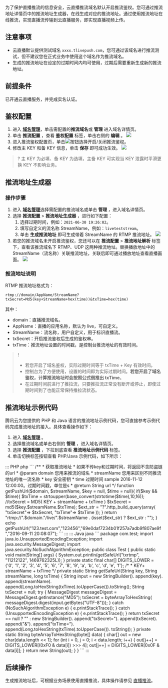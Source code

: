 为了保护直播推流的信息安全，云直播推流域名默认开启推流鉴权。您可通过推流地址详情页中的推流地址生成器，在线生成对应的推流地址。通过使用推流地址在线推流，实现直播流传输到云直播服务，即实现直播视频上传。

## 注意事项

- 云直播默认提供测试域名 `xxxx.tlivepush.com`，您可通过该域名进行推流测试，但不建议您在正式业务中使用这个域名作为推流域名。 
- 生成的推流地址在设定的过期时间内均可使用，过期后需要重新生成新的推流地址。

## 前提条件

已开通云直播服务，并完成实名认证。

## 鉴权配置
1.  进入 [**域名管理**](https://console.cloud.tencent.com/live/domainmanage)，单击需配置的**推流域名**或 **管理** 进入域名详情页。 
2.  单击 **推流配置** ，查看 **鉴权配置** 标签，单击右侧的 **编辑** 。
   ![](https://main.qcloudimg.com/raw/4c60339c904698fa7d17c15ae35c664c.png)
3.  进入推流鉴权配置页，单击![](https://main.qcloudimg.com/raw/5637a9d55de965fa5d35725a955f4c00.png)按钮选择开启/关闭推流鉴权。
4. 修改主 KEY 和备 KEY 信息，单击 **保存** 即可成功生效。
![](https://main.qcloudimg.com/raw/7b1e51db264a38aabe5ca96a7893de5a.png)
>? 主 KEY 为必填、备 KEY 为选填，主备 KEY 可实现当 KEY 泄露时平滑更换 KEY 不影响业务。

## 推流地址生成器

### 操作步骤
1. 进入 [**域名管理**](https://console.cloud.tencent.com/live/domainmanage)选择需配置的推流域名或单击 **管理** ，进入域名详情页。
2. 选择 **推流配置** > **推流地址生成器** ，进行如下配置：
   1. 选择过期时间，例如：`2021-06-30 19:26:02`。
   2. 填写自定义的流名称 StreamName，例如：`liveteststream`。
   3. 单击 **生成推流地址** 即可生成带着 StreamName 的 RTMP 推流地址。
![](https://main.qcloudimg.com/raw/64efa018eef906b40cce17b13d79b395.png)
3. 若您的推流域名未开启推流鉴权，您还可以在 **推流配置** > **推流地址解析** 标签下，查看该推流域名下 RTMP、UDP 这两种推流地址。替换播放地址中的 StreamName（流名称）关联推流地址，关联后即可通过播放地址查看直播画面。 
![](https://main.qcloudimg.com/raw/1b7631c28f1f6ce590aca26be07b28df.png)



### 推流地址说明

RTMP 推流地址格式为：
```
rtmp://domain/AppName/StreamName?txSecret=Md5(key+StreamName+hex(time))&txTime=hex(time)
```
其中：
- domain：直播推流域名。
- AppName：直播的应用名称，默认为 live，可自定义。
- StreamName：流名称，用户自定义，用于标识直播流。
- txSecret：开启推流鉴权后生成的鉴权串。
- txTime：推流地址设置的时间戳，是控制台推流地址的有效时间。

>!
>- 若您开启了域名鉴权，实际过期时间等于 txTime + Key 有效时间。
>- 控制台为了方便使用，设置的时间即为实际过期时间。**若您开启了域名鉴权，计算推流地址时会按照公式倒推出 txTime**。
>- 在过期时间前进行了推拉流，只要推拉流正常没有断开或停止，即使过期时间到了也能正常保持推拉流状态。



## 推流地址示例代码

腾讯云为您提供的 PHP 和 Java 语言的推流地址示例代码，您可直接参考示例代码完成推流地址的接入。具体查看操作如下：

1. 进入 **[域名管理](https://console.cloud.tencent.com/live/domainmanage)** 。
2. 选择推流域名或单击右侧的 **管理** ，进入域名详情页。
3. 选择 **推流配置** ，下拉到底查看 **推流地址示例代码** 标签。
4. 单击切换标签按钮查看 PHP/Java 示例代码，如下所示：
<dx-codeblock>
::: PHP php
```
/**
    * 获取推流地址
    * 如果不传key和过期时间，将返回不含防盗链的url
    * @param domain 您用来推流的域名
    *        streamName 您用来区别不同推流地址的唯一流名称
    *        key 安全密钥
    *        time 过期时间 sample 2016-11-12 12:00:00。过期时间戳，单位是s
    * @return String url
*/
function getPushUrl($domain, $streamName, $key = null, $time = null){
   if($key && $time){
      $txTime = strtoupper(base_convert(strtotime($time),10,16));
      //txSecret = MD5( KEY + streamName + txTime )
      $txSecret = md5($key.$streamName.$txTime);
      $ext_str = "?".http_build_query(array(
                "txSecret"=> $txSecret,
                "txTime"=> $txTime
      ));
    }
   return "rtmp://".$domain."/live/".$streamName . (isset($ext_str) ? $ext_str : "");
}
echo getPushUrl("123.test.com","123456","69e0daf7234b01f257a7adb9f807ae9f","2016-09-11 20:08:07");
```
:::
::: Java java
```
package com.test;
import java.io.UnsupportedEncodingException;
import java.security.MessageDigest;
import java.security.NoSuchAlgorithmException;
public class Test {
    public static void main(String[] args) {
        System.out.println(getSafeUrl("txrtmp", "11212122", 1469762325L));
    }
    private static final char[] DIGITS_LOWER =
        {'0', '1', '2', '3', '4', '5', '6', '7', '8', '9', 'a', 'b', 'c', 'd', 'e', 'f'};
    /*
    * KEY+ streamName + txTime
    */
    private static String getSafeUrl(String key, String streamName, long txTime) {
        String input = new StringBuilder().
                            append(key).
                            append(streamName).
                            append(Long.toHexString(txTime).toUpperCase()).toString();
        String txSecret = null;
        try {
            MessageDigest messageDigest = MessageDigest.getInstance("MD5");
            txSecret  = byteArrayToHexString(
                        messageDigest.digest(input.getBytes("UTF-8")));
        } catch (NoSuchAlgorithmException e) {
                e.printStackTrace();
        } catch (UnsupportedEncodingException e) {
                e.printStackTrace();
        }
        return txSecret == null ? "" :
                           new StringBuilder().
                           append("txSecret=").
                           append(txSecret).
                           append("&").
                           append("txTime=").
                           append(Long.toHexString(txTime).toUpperCase()).
                           toString();
        }
    private static String byteArrayToHexString(byte[] data) {
        char[] out = new char[data.length << 1];
        for (int i = 0, j = 0; i < data.length; i++) {
                out[j++] = DIGITS_LOWER[(0xF0 & data[i]) >>> 4];
                out[j++] = DIGITS_LOWER[0x0F & data[i]];
        }
        return new String(out);
    }
}
```
:::
</dx-codeblock>



## 后续操作
生成推流地址后，可根据业务场景使用直播推流，具体操作请参见 [直播推流](https://cloud.tencent.com/document/product/267/32732#.E7.9B.B4.E6.92.AD.E6.8E.A8.E6.B5.81)。

